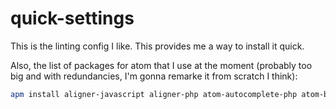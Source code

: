 # quick-settings

This is the linting config I like.
This provides me a way to install it quick.


Also, the list of packages for atom that I use at the moment (probably too big and with redundancies, I'm gonna remarke it from scratch I think):
```bash
apm install aligner-javascript aligner-php atom-autocomplete-php atom-beautify atom-material-syntax atom-material-ui atom-yarn autocomplete-cmake autocomplete-javascript autocomplete-json autocomplete-modules autocomplete-paths autocomplete-php autocomplete-sql build build-cmake busy-signal change-case docblockr docker dockerletion editorconfig file-type-icons highlight-selected hyperclick-php ide-php intentions language-cmake language-docker language-javascript-jsx language-javascript-semantic language-rust linter linter-docker linter-eslint linter-gcc linter-golinter linter-jsonlint linter-php linter-rust linter-ui-default lucid-tabs minimap minimap-bookmarks minimap-find-and-replace minimap-git-diff minimap-highlight-selected minimap-linter pdf-view php-ide-serenata php-integrator-annotations php-integrator-autocomplete-plus php-integrator-refactoring php-twig pinned-tabs project-manager refactor rustsym select-text-between-tags

```
